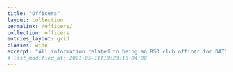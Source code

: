 ```yaml
---
title: "Officers"
layout: collection
permalink: /officers/
collection: officers
entries_layout: grid
classes: wide
excerpt: "All information related to being an RSO club officer for DATDA"
# last_modified_at: 2021-05-11T10:23:16-04:00
---
```

